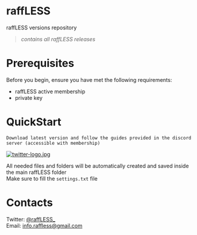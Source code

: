 # raffLESS
raffLESS versions repository
> *contains all raffLESS releases*
# Prerequisites
Before you begin, ensure you have met the following requirements:
- raffLESS active membership
- private key
# QuickStart
```
Download latest version and follow the guides provided in the discord server (accessible with membership)
```
[![twitter-logo.jpg](https://i.postimg.cc/5Nq9LVFx/twitter-logo.jpg)](https://postimg.cc/Yh0wBT3V)

All needed files and folders will be automatically created and saved inside the main raffLESS folder  
Make sure to fill the `settings.txt` file
# Contacts
Twitter: [@raffLESS_](https://twitter.com/raffLESS_)  
Email: info.raffless@gmail.com
